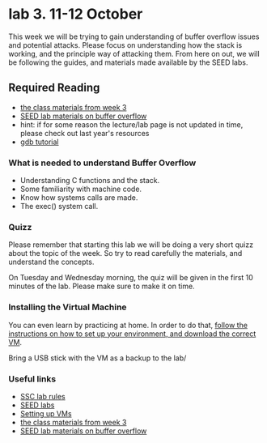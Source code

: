 # lab 3. 11-12 October

This week we will be trying to gain understanding of buffer overflow issues and potential attacks. 
Please focus on understanding how the stack is working, and the principle way of attacking them. 
From here on out, we will be following the guides, and materials made available by the SEED labs.

## Required Reading
- [the class materials from week 3](http://staff.cs.upt.ro/~marius/curs/sec/index.html)
- [SEED lab materials on buffer overflow](http://www.cis.syr.edu/~wedu/seed/Labs_12.04/Vulnerability/Buffer_Overflow/)
- hint: if for some reason the lecture/lab page is not updated in time, please check out last year's resources
- [gdb tutorial](https://www.youtube.com/watch?v=sCtY--xRUyI)

### What is needed to understand Buffer Overflow
- Understanding C functions and the stack.
- Some familiarity with machine code.
- Know how systems calls are made. 
- The exec() system call.

### Quizz

Please remember that starting this lab we will be doing a very short quizz about the topic of the week. 
So try to read carefully the materials, and understand the concepts.

On Tuesday and Wednesday morning, the quiz will be given in the first 10 minutes of the lab. 
Please make sure to make it on time. 

### Installing the Virtual Machine

You can even learn by practicing at home. In order to do that, [follow the instructions on how to set up your environment, and download the correct VM](https://github.com/SSC-2016/lab-rules/blob/master/README.md#general-workflow).

Bring a USB stick with the VM as a backup to the lab/

### Useful links
- [SSC lab rules](https://github.com/SSC-2016/lab-rules)
- [SEED labs](http://www.cis.syr.edu/~wedu/seed/labs.html)
- [Setting up VMs](http://www.cis.syr.edu/~wedu/seed/lab_env.html)
- [the class materials from week 3](http://staff.cs.upt.ro/~marius/curs/sec/index.html)
- [SEED lab materials on buffer overflow](http://www.cis.syr.edu/~wedu/seed/Labs_12.04/Vulnerability/Buffer_Overflow/)

